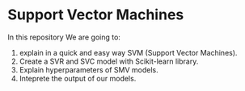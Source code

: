 # Support Vector Machines

In this repository We are going to:

1. explain in a quick and easy way SVM (Support Vector Machines).
2. Create a SVR and SVC model with Scikit-learn library.
3. Explain hyperparameters of SMV models.
3. Inteprete the output of our models.
